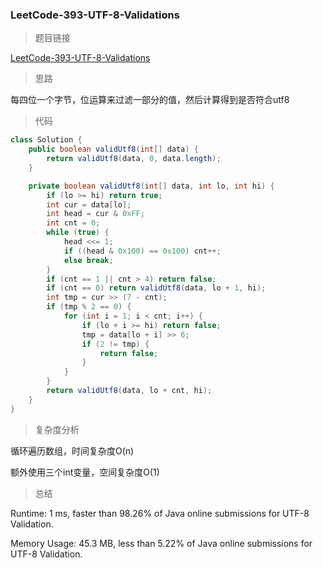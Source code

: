 ### LeetCode-393-UTF-8-Validations

> 题目链接

[LeetCode-393-UTF-8-Validations](https://leetcode.com/problems/utf-8-validation/)

> 思路

每四位一个字节，位运算来过滤一部分的值，然后计算得到是否符合utf8

> 代码

```java
class Solution {
    public boolean validUtf8(int[] data) {
        return validUtf8(data, 0, data.length);
    }

    private boolean validUtf8(int[] data, int lo, int hi) {
        if (lo >= hi) return true;
        int cur = data[lo];
        int head = cur & 0xFF;
        int cnt = 0;
        while (true) {
            head <<= 1;
            if ((head & 0x100) == 0x100) cnt++;
            else break;
        }
        if (cnt == 1 || cnt > 4) return false;
        if (cnt == 0) return validUtf8(data, lo + 1, hi);
        int tmp = cur >> (7 - cnt);
        if (tmp % 2 == 0) {
            for (int i = 1; i < cnt; i++) {
                if (lo + i >= hi) return false;
                tmp = data[lo + i] >> 6;
                if (2 != tmp) {
                    return false;
                }
            }
        }
        return validUtf8(data, lo + cnt, hi);
    }
}
```

> 复杂度分析

循环遍历数组，时间复杂度O(n)

额外使用三个int变量，空间复杂度O(1)

> 总结

Runtime: 1 ms, faster than 98.26% of Java online submissions for UTF-8 Validation.

Memory Usage: 45.3 MB, less than 5.22% of Java online submissions for UTF-8 Validation.
